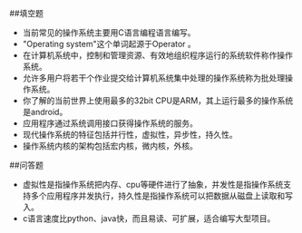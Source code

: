 ##填空题

* 当前常见的操作系统主要用C语言编程语言编写。
*  "Operating system"这个单词起源于Operator 。
*   在计算机系统中，控制和管理资源、有效地组织程序运行的系统软件称作操作系统。
*   允许多用户将若干个作业提交给计算机系统集中处理的操作系统称为批处理操作系统。
*  你了解的当前世界上使用最多的32bit CPU是ARM，其上运行最多的操作系统是android。
*  应用程序通过系统调用接口获得操作系统的服务。
*  现代操作系统的特征包括并行性，虚拟性，异步性，持久性。
*  操作系统内核的架构包括宏内核，微内核，外核。

##问答题

* 虚拟性是指操作系统把内存、cpu等硬件进行了抽象，并发性是指操作系统支持多个应用程序并发执行，持久性是指操作系统可以把数据从磁盘上读取和写入。
* c语言速度比python、java快，而且易读、可扩展，适合编写大型项目。
